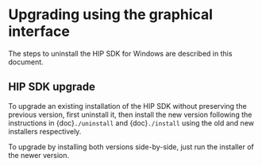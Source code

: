 # Upgrading using the graphical interface

The steps to uninstall the HIP SDK for Windows are described in this document.

## HIP SDK upgrade

To upgrade an existing installation of the HIP SDK without preserving the
previous version, first uninstall it, then install the new version following the
instructions in {doc}`./uninstall` and
{doc}`./install` using the old and new installers
respectively.

To upgrade by installing both versions side-by-side, just run the installer of
the newer version.
